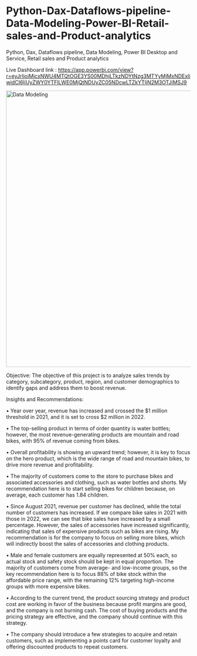 # Python-Dax-Dataflows-pipeline-Data-Modeling-Power-BI-Retail-sales-and-Product-analytics
Python, Dax, Dataflows pipeline, Data Modeling, Power BI Desktop and Service, Retail sales and Product analytics

Live Dashboard link : https://app.powerbi.com/view?r=eyJrIjoiMjcxNWU4MTQtOGE3YS00MDhjLTkzNDYtNzg3MTYyMjMxNDExIiwidCI6IjUyZWY0YTFlLWE0MjQtNDUyZC05NDcwLTZkYTljN2M3OTJiMSJ9

<img width="752" alt="Data Modeling " src="https://github.com/user-attachments/assets/c14d607d-2d26-4f88-90c5-4905976a197c">

Objective: 
The objective of this project is to analyze sales trends by category, subcategory, product, region, and customer demographics to identify gaps and address them to boost revenue. 

Insights and Recommendations:

•	Year over year, revenue has increased and crossed the $1 million threshold in 2021, and it is set to cross $2 million in 2022.

•	The top-selling product in terms of order quantity is water bottles; however, the most revenue-generating products are mountain and road bikes, with 95% of revenue coming from bikes.

•	Overall profitability is showing an upward trend; however, it is key to focus on the hero product, which is the wide range of road and mountain bikes, to drive more revenue and profitability.

•	The majority of customers come to the store to purchase bikes and associated accessories and clothing, such as water bottles and shorts. My recommendation here is to start selling bikes for children because, on average, each customer has 1.84 children.

•	Since August 2021, revenue per customer has declined, while the total number of customers has increased. If we compare bike sales in 2021 with those in 2022, we can see that bike sales have increased by a small percentage. However, the sales of accessories have increased significantly, indicating that sales of expensive products such as bikes are rising. My recommendation is for the company to focus on selling more bikes, which will indirectly boost the sales of accessories and clothing products.

•	Male and female customers are equally represented at 50% each, so actual stock and safety stock should be kept in equal proportion. The majority of customers come from average- and low-income groups, so the key recommendation here is to focus 88% of bike stock within the affordable price range, with the remaining 12% targeting high-income groups with more expensive bikes.

•	According to the current trend, the product sourcing strategy and product cost are working in favor of the business because profit margins are good, and the company is not burning cash. The cost of buying products and the pricing strategy are effective, and the company should continue with this strategy.

•	The company should introduce a few strategies to acquire and retain customers, such as implementing a points card for customer loyalty and offering discounted products to repeat customers. 
